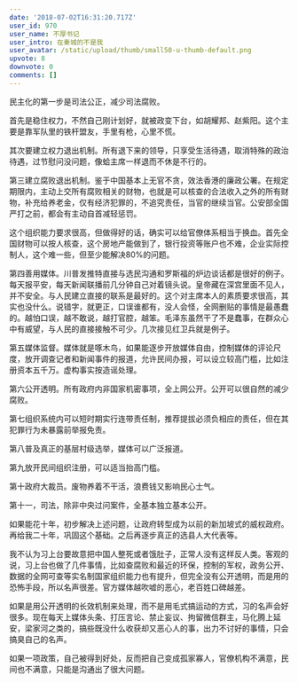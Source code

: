 ```yaml
---
date: '2018-07-02T16:31:20.717Z'
user_id: 970
user_name: 不厚书记
user_intro: 在秦城的不是我
user_avatar: /static/upload/thumb/small50-u-thumb-default.png
upvote: 8
downvote: 0
comments: []
---
```


民主化的第一步是司法公正，减少司法腐败。  

首先是稳住权力，不然自己刚计划好，就被政变下台，如胡耀邦、赵紫阳。这个主要是靠军队里的铁杆盟友，手里有枪，心里不慌。

其次要建立权力退出机制。所有退下来的领导，只享受生活待遇，取消特殊的政治待遇，过节慰问没问题，像蛤主席一样退而不休是不行的。

第三建立腐败退出机制。鉴于中国基本上无官不贪，效法香港的廉政公署。在规定期限内，主动上交所有腐败相关的财物，也就是可以核查的合法收入之外的所有财物，补充给养老金，仅有经济犯罪的，不追究责任，当官的继续当官。公安部全国严打之前，都会有主动自首减轻惩罚。

这个组织能力要求很高，但做得好的话，确实可以给官僚体系相当于换血。首先全国财物可以按人核查，这个房地产能做到了，银行投资等账户也不难，企业实际控制人，这个难一些，但至少能解决80%的问题。

第四善用媒体。川普发推特直接与选民沟通和罗斯福的炉边谈话都是很好的例子。每天报平安，每天新闻联播前几分钟自己对着镜头说。皇帝藏在深宫里面不见人，并不安全。与人民建立直接的联系是最好的。这个对主席本人的素质要求很高，其实也没什么。说错字，就更正，口误谁都有，没人会怪，全网删贴的事情是最愚蠢的。越怕口误，越不敢说，越打官腔，越笨。毛泽东虽然干了不是蠢事，在群众心中有威望，与人民的直接接触不可少。几次接见红卫兵就是例子。

第五媒体监督。媒体就是啄木鸟，如果能逐步开放媒体自由，控制媒体的评论尺度，放开调查记者和新闻事件的报道，允许民间办报，可以设立较高门槛，比如注册资本五千万。虚构事实按造谣处理。

第六公开透明。所有政府内非国家机密事项，全上网公开。公开可以很自然的减少腐败。

第七组织系统内可以短时期实行连带责任制，推荐提拔必须负相应的责任，但在其犯罪行为未暴露前举报免责。

第八普及真正的基层村级选举，媒体可以广泛报道。

第九放开民间组织注册，可以适当抬高门槛。

第十政府大裁员。废物养着不干活，浪费钱又影响民心士气。

第十一，司法，除非中央过问案件，全基本独立基本公开。  

如果能花十年，初步解决上述问题，让政府转型成为以前的新加坡式的威权政府。再给我二十年，巩固这个基础。之后再逐步真正的选县人大代表等。

我不认为习上台要故意把中国人整死或者饿肚子，正常人没有这样反人类。客观的说，习上台也做了几件事情，比如查腐败和最近的环保，控制的军权，政务公开、数据的全网可查等实名制国家组织能力也有提升，但完全没有公开透明，而是用的恐怖手段，所以名声很差。官方媒体越吹嘘的恶心，老百姓口碑越差。

如果是用公开透明的长效机制来处理，而不是用毛式搞运动的方式，习的名声会好很多。现在每天上媒体头条、打压言论、禁止妄议、拘留微信群主，马化腾上延安，梁家河之类的，搞些既没什么收获却又恶心人的事，出力不讨好的事情，只会搞臭自己的名声。

如果一项政策，自己被得到好处，反而把自己变成孤家寡人，官僚机构不满意，民间也不满意，只能是沟通出了很大问题。
